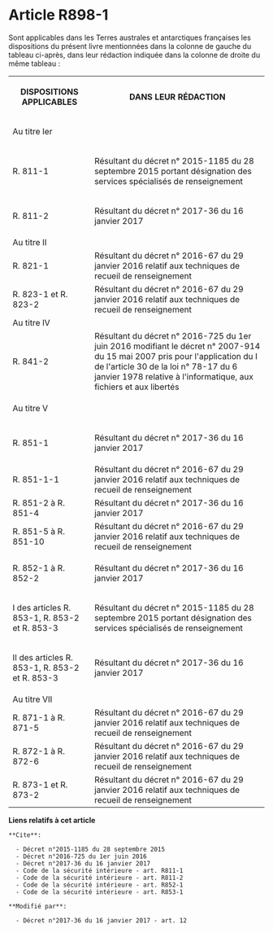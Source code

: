 # Article R898-1

Sont applicables dans les Terres australes et antarctiques françaises les dispositions du présent livre mentionnées dans la
colonne de gauche du tableau ci-après, dans leur rédaction indiquée dans la colonne de droite du même tableau : 

<table>
    <tbody>
      <tr>
        <th>

DISPOSITIONS APPLICABLES 

</th>
        <th>

DANS LEUR RÉDACTION 

</th>
      </tr>
      <tr>
        <td align="left">

Au titre Ier 

</td>
        <td align="left">
      </td></tr>
      <tr>
        <td align="left">

R. 811-1 

</td>
        <td>

Résultant du décret n° 2015-1185 du 28 septembre 2015 portant désignation des services spécialisés de renseignement 

</td>
      </tr>
      <tr>
        <td align="left">

R. 811-2 

</td>
        <td>

Résultant du décret n° 2017-36 du 16 janvier 2017

</td>
      </tr>
      <tr>
        <td>Au titre II </td>
        <td>
      </td></tr>
      <tr>
        <td>R. 821-1 

</td>
        <td>Résultant du décret n° 2016-67 du 29 janvier 2016 relatif aux techniques de recueil de renseignement </td>
      </tr>
      <tr>
        <td>R. 823-1 et R. 823-2 </td>
        <td>Résultant du décret n° 2016-67 du 29 janvier 2016 relatif aux techniques de recueil de renseignement </td>
      </tr>
      <tr>
        <td>Au titre IV 

</td>
        <td>
      </td></tr>
      <tr>
        <td>R. 841-2 </td>
        <td>Résultant du décret n° 2016-725 du 1er juin 2016 modifiant le décret n° 2007-914 du 15 mai 2007 pris pour
l'application du I de l'article 30 de la loi n° 78-17 du 6 janvier 1978 relative à l'informatique, aux fichiers et aux
libertés </td>
      </tr>
      <tr>
        <td align="left">

Au titre V 

</td>
        <td align="left">
      </td></tr>
      <tr>
        <td align="left">

R. 851-1 

</td>
        <td>

Résultant du décret n° 2017-36 du 16 janvier 2017 

</td>
      </tr>
      <tr>
        <td>R. 851-1-1 </td>
        <td>Résultant du décret n° 2016-67 du 29 janvier 2016 relatif aux techniques de recueil de renseignement </td>
      </tr>
      <tr>
        <td>R. 851-2 à R. 851-4 

</td>
        <td>Résultant du décret n° 2017-36 du 16 janvier 2017 

</td>
      </tr>
      <tr>
        <td>R. 851-5 à R. 851-10 </td>
        <td>Résultant du décret n° 2016-67 du 29 janvier 2016 relatif aux techniques de recueil de renseignement </td>
      </tr>
      <tr>
        <td align="left">

R. 852-1 à R. 852-2 

</td>
        <td>

Résultant du décret n° 2017-36 du 16 janvier 2017 

</td>
      </tr>
      <tr>
        <td align="left">

I des articles R. 853-1, R. 853-2 et R. 853-3 

</td>
        <td>

Résultant du décret n° 2015-1185 du 28 septembre 2015 portant désignation des services spécialisés de renseignement 

</td>
      </tr>
      <tr>
        <td align="left">

II des articles R. 853-1, R. 853-2 et R. 853-3 

</td>
        <td>

Résultant du décret n° 2017-36 du 16 janvier 2017 </td>
      </tr>
      <tr>
        <td>Au titre VII </td>
        <td>
      </td></tr>
      <tr>
        <td>R. 871-1 à R. 871-5 </td>
        <td>Résultant du décret n° 2016-67 du 29 janvier 2016 relatif aux techniques de recueil de renseignement </td>
      </tr>
      <tr>
        <td>R. 872-1 à R. 872-6 </td>
        <td>Résultant du décret n° 2016-67 du 29 janvier 2016 relatif aux techniques de recueil de renseignement </td>
      </tr>
      <tr>
        <td>R. 873-1 et R. 873-2 </td>
        <td>Résultant du décret n° 2016-67 du 29 janvier 2016 relatif aux techniques de recueil de renseignement</td>
      </tr>
    </tbody>
  </table>

**Liens relatifs à cet article**

	**Cite**:

	  - Décret n°2015-1185 du 28 septembre 2015
	  - Décret n°2016-725 du 1er juin 2016
	  - Décret n°2017-36 du 16 janvier 2017
	  - Code de la sécurité intérieure - art. R811-1
	  - Code de la sécurité intérieure - art. R811-2
	  - Code de la sécurité intérieure - art. R852-1
	  - Code de la sécurité intérieure - art. R853-1

	**Modifié par**:

	  - Décret n°2017-36 du 16 janvier 2017 - art. 12
